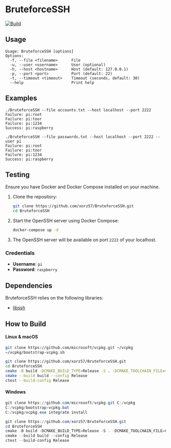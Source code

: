# BruteforceSSH

[![Build](https://github.com/xorz57/BruteforceSSH/actions/workflows/Build.yml/badge.svg)](https://github.com/xorz57/BruteforceSSH/actions/workflows/Build.yml)

## Usage

```console
Usage: BruteforceSSH [options]
Options:
  -f, --file <filename>      File
  -u, --user <username>      User (optional)
  -h, --host <hostname>      Host (default: 127.0.0.1)
  -p, --port <port>          Port (default: 22)
  -t, --timeout <timeout>    Timeout (seconds, default: 30)
  --help                     Print help
```

## Examples

```console
./BruteforceSSH --file accounts.txt --host localhost --port 2222
Failure: pi:root
Failure: pi:toor
Failure: pi:1234
Success: pi:raspberry
```

```console
./BruteforceSSH --file passwords.txt --host localhost --port 2222 --user pi
Failure: pi:root
Failure: pi:toor
Failure: pi:1234
Success: pi:raspberry
```

## Testing

Ensure you have Docker and Docker Compose installed on your machine.

1. Clone the repository:

    ```sh
    git clone https://github.com/xorz57/BruteforceSSH.git
    cd BruteforceSSH
    ```

2. Start the OpenSSH server using Docker Compose:

    ```sh
    docker-compose up -d
    ```

3. The OpenSSH server will be available on port `2222` of your localhost.

### Credentials

- **Username**: `pi`
- **Password**: `raspberry`

## Dependencies

BruteforceSSH relies on the following libraries:

- [libssh](https://github.com/canonical/libssh)

## How to Build

#### Linux & macOS

```bash
git clone https://github.com/microsoft/vcpkg.git ~/vcpkg
~/vcpkg/bootstrap-vcpkg.sh

git clone https://github.com/xorz57/BruteforceSSH.git
cd BruteforceSSH
cmake -B build -DCMAKE_BUILD_TYPE=Release -S . -DCMAKE_TOOLCHAIN_FILE=~/vcpkg/scripts/buildsystems/vcpkg.cmake
cmake --build build --config Release
ctest --build-config Release
```

#### Windows

```powershell
git clone https://github.com/microsoft/vcpkg.git C:/vcpkg
C:/vcpkg/bootstrap-vcpkg.bat
C:/vcpkg/vcpkg.exe integrate install

git clone https://github.com/xorz57/BruteforceSSH.git
cd BruteforceSSH
cmake -B build -DCMAKE_BUILD_TYPE=Release -S . -DCMAKE_TOOLCHAIN_FILE=C:/vcpkg/scripts/buildsystems/vcpkg.cmake
cmake --build build --config Release
ctest --build-config Release
```
